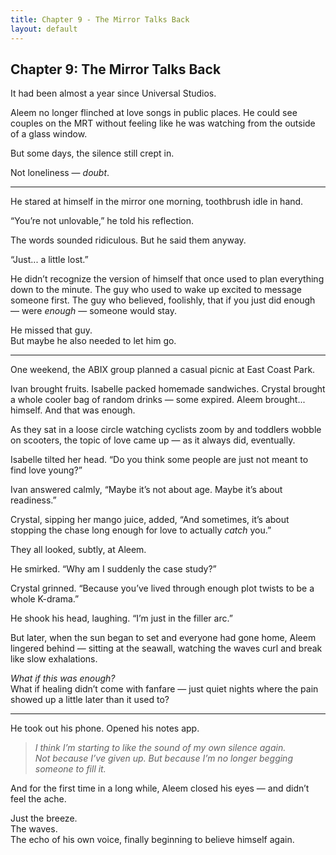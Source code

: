 ```yaml
---
title: Chapter 9 - The Mirror Talks Back
layout: default
---
```


## Chapter 9: The Mirror Talks Back

It had been almost a year since Universal Studios.

Aleem no longer flinched at love songs in public places. He could see couples on the MRT without feeling like he was watching from the outside of a glass window.

But some days, the silence still crept in.

Not loneliness — *doubt*.

---

He stared at himself in the mirror one morning, toothbrush idle in hand.

“You’re not unlovable,” he told his reflection.

The words sounded ridiculous. But he said them anyway.

“Just... a little lost.”

He didn’t recognize the version of himself that once used to plan everything down to the minute. The guy who used to wake up excited to message someone first. The guy who believed, foolishly, that if you just did enough — were *enough* — someone would stay.

He missed that guy.  
But maybe he also needed to let him go.

---

One weekend, the ABIX group planned a casual picnic at East Coast Park.

Ivan brought fruits. Isabelle packed homemade sandwiches. Crystal brought a whole cooler bag of random drinks — some expired. Aleem brought... himself. And that was enough.

As they sat in a loose circle watching cyclists zoom by and toddlers wobble on scooters, the topic of love came up — as it always did, eventually.

Isabelle tilted her head. “Do you think some people are just not meant to find love young?”

Ivan answered calmly, “Maybe it’s not about age. Maybe it’s about readiness.”

Crystal, sipping her mango juice, added, “And sometimes, it’s about stopping the chase long enough for love to actually *catch* you.”

They all looked, subtly, at Aleem.

He smirked. “Why am I suddenly the case study?”

Crystal grinned. “Because you’ve lived through enough plot twists to be a whole K-drama.”

He shook his head, laughing. “I’m just in the filler arc.”

But later, when the sun began to set and everyone had gone home, Aleem lingered behind — sitting at the seawall, watching the waves curl and break like slow exhalations.

*What if this was enough?*  
What if healing didn’t come with fanfare — just quiet nights where the pain showed up a little later than it used to?

---

He took out his phone. Opened his notes app.

> *I think I’m starting to like the sound of my own silence again.*  
> *Not because I’ve given up. But because I’m no longer begging someone to fill it.*

And for the first time in a long while, Aleem closed his eyes — and didn’t feel the ache.

Just the breeze.  
The waves.  
The echo of his own voice, finally beginning to believe himself again.